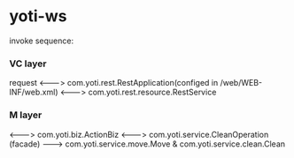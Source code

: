 # yoti-ws

invoke sequence:
### VC layer
request <---> com.yoti.rest.RestApplication(configed in /web/WEB-INF/web.xml) <---> com.yoti.rest.resource.RestService

### M layer
<---> com.yoti.biz.ActionBiz <---> com.yoti.service.CleanOperation (facade) ---> com.yoti.service.move.Move & com.yoti.service.clean.Clean
